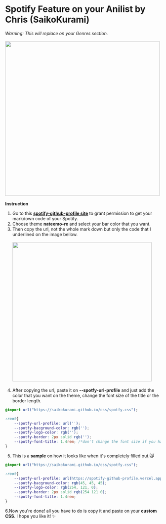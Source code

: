 # Spotify Feature on your Anilist by Chris (SaikoKurami)
*Warning: This will replace on your Genres section.*
<br><br><img width="500px" src="https://i.imgur.com/SN7R6Q3.png"></br></br>
**Instruction**
1.  Go to this **[spotify-github-profile site](https://spotify-github-profile.vercel.app/api/login)** to grant permission to get your markdown code of your Spotify.
2. Choose theme **nateemo-re** and select your bar color that you want.
3. Then copy the url, not the whole mark down but only the code that I underlined on the image bellow.
<br><br><img width="450px" src="https://i.imgur.com/9Jcww7z.png"></br></br>
4. After copying the url, paste it on **--spotfy-url-profile** and just add the color that you want on the theme, change the font size of the title or the border length.
```css
@import url("https://saikokurami.github.io/css/spotfy.css");

:root{
    --spotfy-url-profile: url('');
    --spotfy-bacground-color: rgb('');
    --spotfy-logo-color: rgb('');
    --spotfy-border: 2px solid rgb('');
    --spotfy-font-title: 1.4rem; /*don't change the font size if you have the same as the original*/
}
```
5. This is a **sample** on how it looks like when it's completely filled out.🙀
```css
@import url("https://saikokurami.github.io/css/spotfy.css");

:root{
    --spotfy-url-profile: url(https://spotify-github-profile.vercel.app/api/view?uid=5aez4z9lwf4gdfda53jag&cover_image=true&theme=natemoo-re&bar_color=73becb&bar_color_cover=false);
    --spotfy-bacground-color: rgb(45, 45, 45);
    --spotfy-logo-color: rgb(254, 121, 0);
    --spotfy-border: 2px solid rgb(254 121 0);
    --spotfy-font-title: 1.4rem;
}
```
6.Now you're done! all you have to do is copy it and paste on your **custom CSS**.
I hope you like it! ✨


